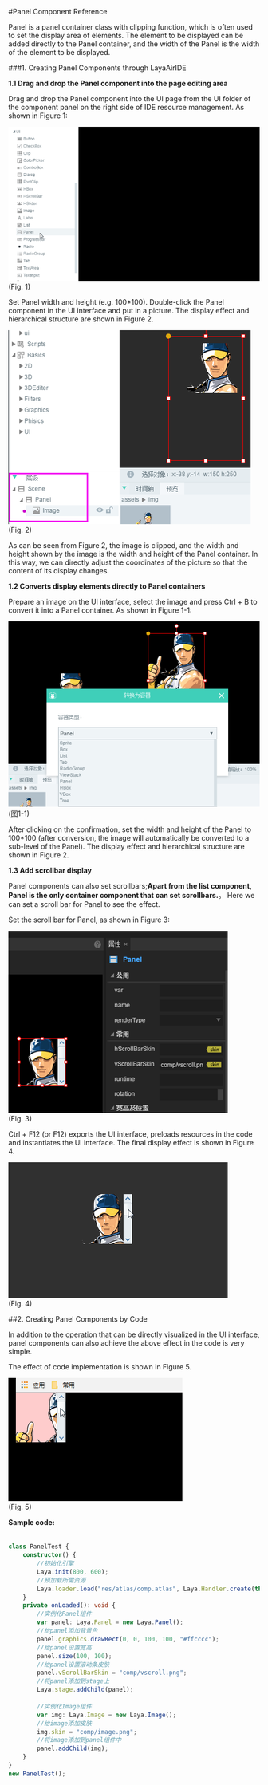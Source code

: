 #Panel Component Reference

Panel is a panel container class with clipping function, which is often used to set the display area of elements. The element to be displayed can be added directly to the Panel container, and the width of the Panel is the width of the element to be displayed.

###1. Creating Panel Components through LayaAirIDE

**1.1 Drag and drop the Panel component into the page editing area**

Drag and drop the Panel component into the UI page from the UI folder of the component panel on the right side of IDE resource management. As shown in Figure 1:

![1](img\1.gif)</br> (Fig. 1)

Set Panel width and height (e.g. 100*100). Double-click the Panel component in the UI interface and put in a picture. The display effect and hierarchical structure are shown in Figure 2.

![2](img\2.png)</br> (Fig. 2)

As can be seen from Figure 2, the image is clipped, and the width and height shown by the image is the width and height of the Panel container. In this way, we can directly adjust the coordinates of the picture so that the content of its display changes.



**1.2 Converts display elements directly to Panel containers**

Prepare an image on the UI interface, select the image and press Ctrl + B to convert it into a Panel container. As shown in Figure 1-1:

![1-1](img\1-1.png)</br>(图1-1)


After clicking on the confirmation, set the width and height of the Panel to 100*100 (after conversion, the image will automatically be converted to a sub-level of the Panel). The display effect and hierarchical structure are shown in Figure 2.

**1.3 Add scrollbar display**

Panel components can also set scrollbars;**Apart from the list component, Panel is the only container component that can set scrollbars.**。 Here we can set a scroll bar for Panel to see the effect.

Set the scroll bar for Panel, as shown in Figure 3:

![3](img\3.png)</br> (Fig. 3)

Ctrl + F12 (or F12) exports the UI interface, preloads resources in the code and instantiates the UI interface. The final display effect is shown in Figure 4.

![4](img\4.gif)</br> (Fig. 4)



##2. Creating Panel Components by Code

In addition to the operation that can be directly visualized in the UI interface, panel components can also achieve the above effect in the code is very simple.

The effect of code implementation is shown in Figure 5.

![5](img\5.gif)</br> (Fig. 5)

**Sample code:**


```typescript

class PanelTest {
    constructor() {
        //初始化引擎
        Laya.init(800, 600);
        //预加载所需资源
        Laya.loader.load("res/atlas/comp.atlas", Laya.Handler.create(this, this.onLoaded));
    }
    private onLoaded(): void {
        //实例化Panel组件
        var panel: Laya.Panel = new Laya.Panel();
        //给panel添加背景色
        panel.graphics.drawRect(0, 0, 100, 100, "#ffcccc");
        //给panel设置宽高
        panel.size(100, 100);
        //给panel设置滚动条皮肤
        panel.vScrollBarSkin = "comp/vscroll.png";
        //将panel添加到stage上
        Laya.stage.addChild(panel);

        //实例化Image组件
        var img: Laya.Image = new Laya.Image();
        //给image添加皮肤
        img.skin = "comp/image.png";
        //将image添加到panel组件中
        panel.addChild(img);
    }
}
new PanelTest();
```


